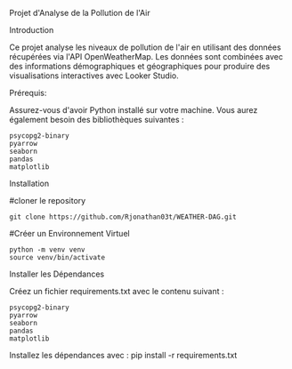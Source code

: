 Projet d'Analyse de la Pollution de l'Air

Introduction

Ce projet analyse les niveaux de pollution de l'air en utilisant des données récupérées via l'API OpenWeatherMap. Les données sont combinées avec des informations démographiques et géographiques pour produire des visualisations interactives avec Looker Studio.

Prérequis:

Assurez-vous d'avoir Python installé sur votre machine. Vous aurez également besoin des bibliothèques suivantes :

    psycopg2-binary
    pyarrow
    seaborn
    pandas
    matplotlib

Installation

#cloner le repository

    git clone https://github.com/Rjonathan03t/WEATHER-DAG.git

#Créer un Environnement Virtuel

    python -m venv venv
    source venv/bin/activate

Installer les Dépendances

Créez un fichier requirements.txt avec le contenu suivant :

    psycopg2-binary
    pyarrow
    seaborn
    pandas
    matplotlib

Installez les dépendances avec :
    pip install -r requirements.txt
